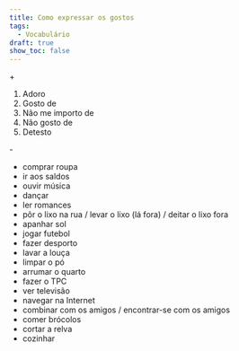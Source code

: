 ```yaml
---
title: Como expressar os gostos
tags:
  - Vocabulário
draft: true
show_toc: false
---
```

<e-moji> + </e-moji>

1. Adoro
2. Gosto de
3. Não me importo de
4. Não gosto de
5. Detesto

<e-moji> - </e-moji>

- comprar roupa
- ir aos saldos
- ouvir música
- dançar
- ler romances
- pôr o lixo na rua / levar o lixo (lá fora) / deitar o lixo fora
- apanhar sol
- jogar futebol
- fazer desporto
- lavar a louça
- limpar o pó
- arrumar o quarto
- fazer o TPC
- ver televisão
- navegar na Internet
- combinar com os amigos / encontrar-se com os amigos
- comer brócolos
- cortar a relva
- cozinhar



